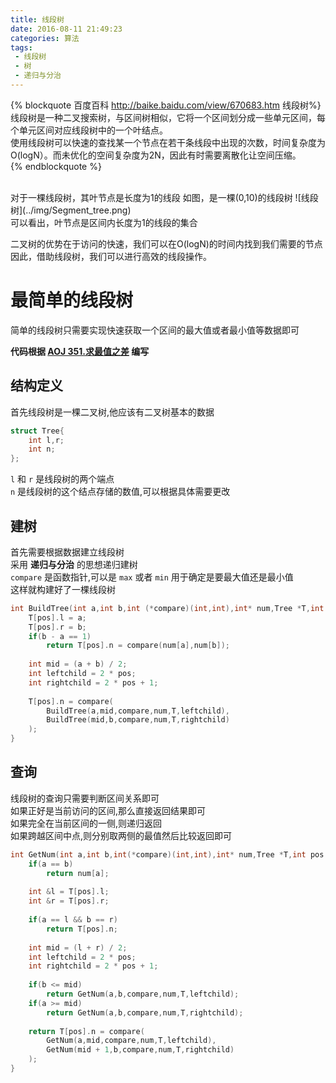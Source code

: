 ```yaml
---
title: 线段树
date: 2016-08-11 21:49:23
categories: 算法
tags: 
 - 线段树
 - 树
 - 递归与分治
---
```

{% blockquote 百度百科 http://baike.baidu.com/view/670683.htm 线段树%}
线段树是一种二叉搜索树，与区间树相似，它将一个区间划分成一些单元区间，每个单元区间对应线段树中的一个叶结点。  
使用线段树可以快速的查找某一个节点在若干条线段中出现的次数，时间复杂度为O(logN）。而未优化的空间复杂度为2N，因此有时需要离散化让空间压缩。  
{% endblockquote %}
<!--more-->
<br> 
对于一棵线段树，其叶节点是长度为1的线段  
如图，是一棵(0,10)的线段树  
![线段树](../img/Segment_tree.png)

<br>
可以看出，叶节点是区间内长度为1的线段的集合  

二叉树的优势在于访问的快速，我们可以在O(logN)的时间内找到我们需要的节点  
因此，借助线段树，我们可以进行高效的线段操作。 



# 最简单的线段树
简单的线段树只需要实现快速获取一个区间的最大值或者最小值等数据即可  

**代码根据 [AOJ 351.求最值之差](/post/AOJ/351.html) 编写**   

## 结构定义
首先线段树是一棵二叉树,他应该有二叉树基本的数据
```cpp
struct Tree{
    int l,r;
    int n;
};
```

`l` 和 `r` 是线段树的两个端点  
`n` 是线段树的这个结点存储的数值,可以根据具体需要更改  

## 建树
首先需要根据数据建立线段树  
采用 **递归与分治** 的思想递归建树  
`compare` 是函数指针,可以是 `max` 或者 `min` 用于确定是要最大值还是最小值  
这样就构建好了一棵线段树  
```cpp 建树  
int BuildTree(int a,int b,int (*compare)(int,int),int* num,Tree *T,int pos = 1) {
    T[pos].l = a;
    T[pos].r = b;
    if(b - a == 1)
        return T[pos].n = compare(num[a],num[b]);
 
    int mid = (a + b) / 2;
    int leftchild = 2 * pos;
    int rightchild = 2 * pos + 1;
 
    T[pos].n = compare(
        BuildTree(a,mid,compare,num,T,leftchild),
        BuildTree(mid,b,compare,num,T,rightchild)
    );
}
```

## 查询
线段树的查询只需要判断区间关系即可  
如果正好是当前访问的区间,那么直接返回结果即可  
如果完全在当前区间的一侧,则递归返回  
如果跨越区间中点,则分别取两侧的最值然后比较返回即可  

```cpp 查询
int GetNum(int a,int b,int(*compare)(int,int),int* num,Tree *T,int pos = 1) {
    if(a == b)
        return num[a];
 
    int &l = T[pos].l;
    int &r = T[pos].r;
 
    if(a == l && b == r)
        return T[pos].n;
 
    int mid = (l + r) / 2;
    int leftchild = 2 * pos;
    int rightchild = 2 * pos + 1;
 
    if(b <= mid)
        return GetNum(a,b,compare,num,T,leftchild);
    if(a >= mid)
        return GetNum(a,b,compare,num,T,rightchild);
 
    return T[pos].n = compare(
        GetNum(a,mid,compare,num,T,leftchild),
        GetNum(mid + 1,b,compare,num,T,rightchild)
    );
}
```
